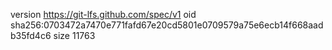 version https://git-lfs.github.com/spec/v1
oid sha256:0703472a7470e771fafd67e20cd5801e0709579a75e6ecb14f668aadb35fd4c6
size 11763
